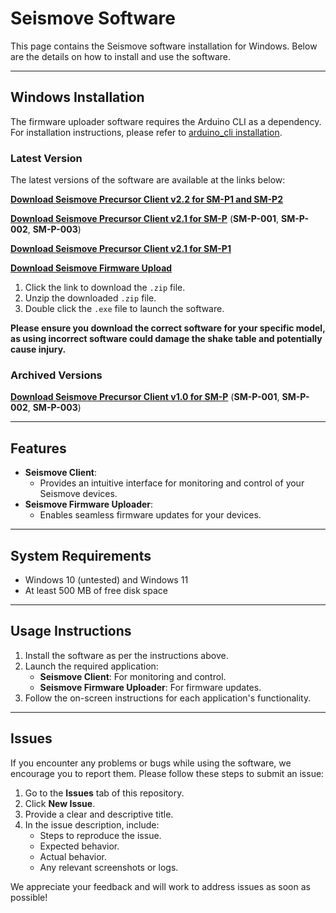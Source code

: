 # **Seismove Software**

This page contains the Seismove software installation for Windows. Below are the details on how to install and use the software.

---

## **Windows Installation**

The firmware uploader software requires the Arduino CLI as a dependency. For installation instructions, please refer to [arduino_cli installation](../firmware/arduino_cli.md).

### **Latest Version**
The latest versions of the software are available at the links below:

[**Download Seismove Precursor Client v2.2 for SM-P1 and SM-P2**](https://drive.google.com/file/d/17leJOwyTCAK5RaFmuBSq_JSA_3eP1ZGA/view?usp=drive_link) 

[**Download Seismove Precursor Client v2.1 for SM-P**](https://drive.google.com/file/d/1-Kp0fox5KZI_VY-ltkCFYDk-jZy0plKB/view?usp=drive_link) (**SM-P-001**, **SM-P-002**, **SM-P-003**)

[**Download Seismove Precursor Client v2.1 for SM-P1**](https://drive.google.com/file/d/1GNYWFyhHGIr3Trb7PDfZ9Ry_JLgAYu67/view?usp=drive_link)

[**Download Seismove Firmware Upload**](https://drive.google.com/file/d/1bsUqGF1OkCteqnC--H_oh5QIzjwlnOOs/view?usp=drive_link)


1. Click the link to download the `.zip` file.
2. Unzip the downloaded `.zip` file.
3. Double click the `.exe` file to launch the software.

**Please ensure you download the correct software for your specific model, as using incorrect software could damage the shake table and potentially cause injury.**

### **Archived Versions**
[**Download Seismove Precursor Client v1.0 for SM-P**](https://drive.google.com/file/d/1wyArmi7morbRWBRhUIRk3nAsWgs02kX4/view?usp=sharing) (**SM-P-001**, **SM-P-002**, **SM-P-003**)

---

## **Features**
- **Seismove Client**:
  - Provides an intuitive interface for monitoring and control of your Seismove devices.
- **Seismove Firmware Uploader**:
  - Enables seamless firmware updates for your devices.

---

## **System Requirements**
- Windows 10 (untested) and Windows 11
- At least 500 MB of free disk space

---

## **Usage Instructions**
1. Install the software as per the instructions above.
2. Launch the required application:
   - **Seismove Client**: For monitoring and control.
   - **Seismove Firmware Uploader**: For firmware updates.
3. Follow the on-screen instructions for each application's functionality.

---

## **Issues**
If you encounter any problems or bugs while using the software, we encourage you to report them. Please follow these steps to submit an issue:

1. Go to the **Issues** tab of this repository.
2. Click **New Issue**.
3. Provide a clear and descriptive title.
4. In the issue description, include:
   - Steps to reproduce the issue.
   - Expected behavior.
   - Actual behavior.
   - Any relevant screenshots or logs.

We appreciate your feedback and will work to address issues as soon as possible!